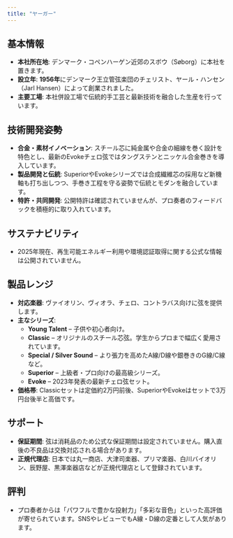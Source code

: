 ```yaml
---
title: "ヤーガー"
---
```


## 基本情報

* **本社所在地**: デンマーク・コペンハーゲン近郊のスボウ（Søborg）に本社を置きます。
* **設立年**: **1956年**にデンマーク王立管弦楽団のチェリスト、ヤール・ハンセン（Jarl Hansen）によって創業されました。
* **主要工場**: 本社併設工場で伝統的手工芸と最新技術を融合した生産を行っています。

## 技術開発姿勢

* **合金・素材イノベーション**: スチール芯に純金属や合金の細線を巻く設計を特色とし、最新のEvokeチェロ弦ではタングステンとニッケル合金巻きを導入しています。
* **製品開発と伝統**: SuperiorやEvokeシリーズでは合成繊維芯の採用など新機軸も打ち出しつつ、手巻き工程を守る姿勢で伝統とモダンを融合しています。
* **特許・共同開発**: 公開特許は確認されていませんが、プロ奏者のフィードバックを積極的に取り入れています。

## サステナビリティ

* 2025年現在、再生可能エネルギー利用や環境認証取得に関する公式な情報は公開されていません。

## 製品レンジ

* **対応楽器**: ヴァイオリン、ヴィオラ、チェロ、コントラバス向けに弦を提供します。
* **主なシリーズ**:
  * **Young Talent** – 子供や初心者向け。
  * **Classic** – オリジナルのスチール芯弦。学生からプロまで幅広く愛用されています。
  * **Special / Silver Sound** – より張力を高めたA線/D線や銀巻きのG線/C線など。
  * **Superior** – 上級者・プロ向けの最高級シリーズ。
  * **Evoke** – 2023年発表の最新チェロ弦セット。
* **価格帯**: Classicセットは定価約2万円前後、SuperiorやEvokeはセットで3万円台後半と高価です。

## サポート

* **保証期間**: 弦は消耗品のため公式な保証期間は設定されていません。購入直後の不良品は交換対応される場合があります。
* **正規代理店**: 日本では丸一商店、大津司楽器、プリマ楽器、白川バイオリン、辰野屋、黒澤楽器店などが正規代理店として登録されています。

## 評判

* プロ奏者からは「パワフルで豊かな投射力」「多彩な音色」といった高評価が寄せられています。SNSやレビューでもA線・D線の定番として人気があります。
